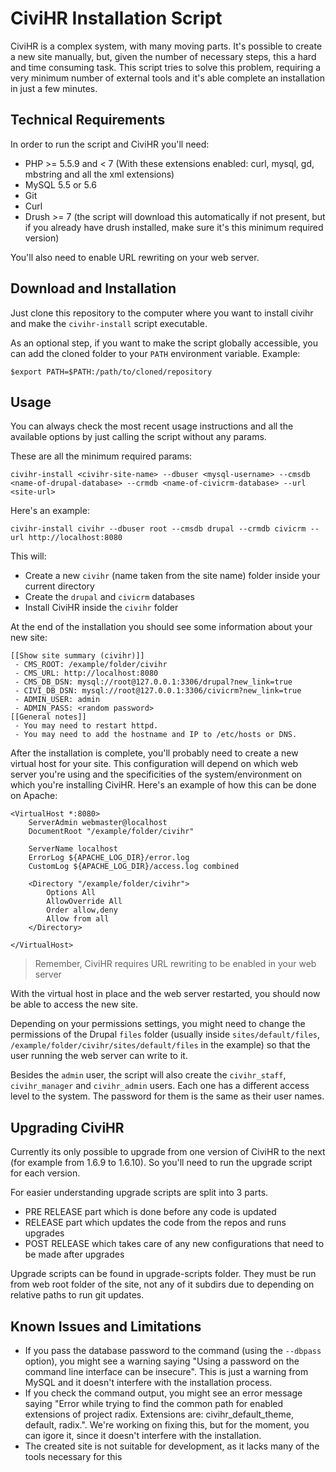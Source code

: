 CiviHR Installation Script
==========================

CiviHR is a complex system, with many moving parts. It's possible to create a new site manually, but, given the number of necessary steps, this a hard and time consuming task. This script tries to solve this problem, requiring a very minimum number of external tools and it's able complete an installation in just a few minutes.

Technical Requirements
----------------------

In order to run the script and CiviHR you'll need:
- PHP >= 5.5.9 and < 7 (With these extensions enabled: curl, mysql, gd, mbstring and all the xml extensions)
- MySQL 5.5 or 5.6
- Git
- Curl
- Drush >= 7 (the script will download this automatically if not present, but if you already have drush installed, make sure it's this minimum required version)

You'll also need to enable URL rewriting on your web server.

Download and Installation
-------------------------

Just clone this repository to the computer where you want to install civihr and make the `civihr-install` script executable.

As an optional step, if you want to make the script globally accessible, you can add the cloned folder to your `PATH` environment variable. Example:

```
$export PATH=$PATH:/path/to/cloned/repository
``` 

Usage
-----

You can always check the most recent usage instructions and all the available options by just calling the script without any params.

These are all the minimum required params:

```
civihr-install <civihr-site-name> --dbuser <mysql-username> --cmsdb <name-of-drupal-database> --crmdb <name-of-civicrm-database> --url <site-url>
```

Here's an example:

```
civihr-install civihr --dbuser root --cmsdb drupal --crmdb civicrm --url http://localhost:8080
```

This will:
- Create a new `civihr` (name taken from the site name) folder inside your current directory
- Create the `drupal` and `civicrm` databases
- Install CiviHR inside the `civihr` folder

At the end of the installation you should see some information about your new site:

```
[[Show site summary (civihr)]]
 - CMS_ROOT: /example/folder/civihr
 - CMS_URL: http://localhost:8080
 - CMS_DB_DSN: mysql://root@127.0.0.1:3306/drupal?new_link=true
 - CIVI_DB_DSN: mysql://root@127.0.0.1:3306/civicrm?new_link=true
 - ADMIN_USER: admin
 - ADMIN_PASS: <random password>
[[General notes]]
 - You may need to restart httpd.
 - You may need to add the hostname and IP to /etc/hosts or DNS.
```

After the installation is complete, you'll probably need to create a new virtual host for your site. This configuration will depend on which web server you're using and the specificities of the system/environment on which you're installing CiviHR. Here's an example of how this can be done on Apache:

```
<VirtualHost *:8080>
    ServerAdmin webmaster@localhost
    DocumentRoot "/example/folder/civihr"

    ServerName localhost
    ErrorLog ${APACHE_LOG_DIR}/error.log
    CustomLog ${APACHE_LOG_DIR}/access.log combined

    <Directory "/example/folder/civihr">
        Options All
        AllowOverride All
        Order allow,deny
        Allow from all
    </Directory>

</VirtualHost>
```

> Remember, CiviHR requires URL rewriting to be enabled in your web server

With the virtual host in place and the web server restarted, you should now be able to access the new site.

Depending on your permissions settings, you might need to change the permissions of the Drupal `files` folder (usually inside `sites/default/files`, `/example/folder/civihr/sites/default/files` in the example) so that the user running the web server can write to it.

Besides the `admin` user, the script will also create the `civihr_staff`, `civihr_manager` and `civihr_admin` users. Each one has a different access level to the system. The password for them is the same as their user names.

Upgrading CiviHR
----------------
Currently its only possible to upgrade from one version of CiviHR to the next (for example from 1.6.9 to 1.6.10). So you'll need to run the upgrade script for each version. 

For easier understanding upgrade scripts are split into 3 parts. 
- PRE RELEASE part which is done before any code is updated
- RELEASE part which updates the code from the repos and runs upgrades
- POST RELEASE which takes care of any new configurations that need to be made after upgrades

Upgrade scripts can be found in upgrade-scripts folder. They must be run from web root folder of the site, not any of it subdirs due to depending on relative paths to run git updates.


Known Issues and Limitations
----------------------------
- If you pass the database password to the command (using the `--dbpass` option), you might see a warning saying "Using a password on the command line interface can be insecure". This is just a warning from MySQL and it doesn't interfere with the installation process.
- If you check the command output, you might see an error message saying "Error while trying to find the common path for enabled extensions of project radix. Extensions are: civihr_default_theme, default, radix.". We're working on fixing this, but for the moment, you can igore it, since it doesn't interfere with the installation.
- The created site is not suitable for development, as it lacks many of the tools necessary for this
